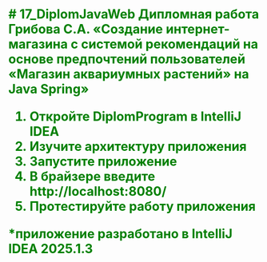 <span style="color:green;font-weight:700;font-size:25px">
# 17_DiplomJavaWeb
Дипломная работа Грибова С.А. 
«Создание интернет-магазина с системой рекомендаций на основе 
предпочтений пользователей «Магазин аквариумных растений» на Java Spring»

1. Откройте DiplomProgram в IntelliJ IDEA
2. Изучите архитектуру приложения
3. Запустите приложение
4. В брайзере введите http://localhost:8080/
5. Протестируйте работу приложения

*приложение разработано в IntelliJ IDEA 2025.1.3
</span>

